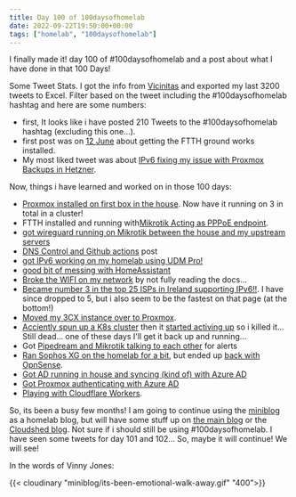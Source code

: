```yaml
---
title: Day 100 of 100daysofhomelab
date: 2022-09-22T19:50:00+00:00
tags: ["homelab", "100daysofhomelab"]
---
```

I finally made it! day 100 of #100daysofhomelab and a post about what I have done in that 100 Days!

Some Tweet Stats. I got the info from [Vicinitas](https://www.vicinitas.io/free-tools/download-user-tweets) and exported my last 3200 tweets to Excel. Filter based on the tweet including the #100daysofhomelab hashtag and here are some numbers:

* first, It looks like i have posted 210 Tweets to the #100daysofhomelab hashtag (excluding this one...).
* first post was on [12 June](https://twitter.com/tiernano/status/1536103404996640768) about getting the FTTH ground works installed.
* My most liked tweet was about [IPv6 fixing my issue with Proxmox Backups in Hetzner](https://twitter.com/tiernano/status/1545708744914485248).

Now, things i have learned and worked on in those 100 days:

* [Proxmox installed on first box in the house](https://twitter.com/tiernano/status/1536837253837766659). Now have it running on 3 in total in a cluster!
* FTTH installed and running with[Mikrotik Acting as PPPoE endpoint](https://twitter.com/tiernano/status/1537137806790754309).
* [got wireguard running on Mikrotik between the house and my upstream servers](https://twitter.com/tiernano/status/1537517059772493824)
* [DNS Control and Github actions](https://twitter.com/tiernano/status/1538233191424737280) post
* [got IPv6 working on my homelab using UDM Pro!](https://twitter.com/tiernano/status/1544045862304813058)
* [good bit of messing with HomeAssistant](https://twitter.com/tiernano/status/1545782817220616198)
* [Broke the WIFI on my network](https://twitter.com/tiernano/status/1554751070412460033) by not fully reading the docs...
* [Became number 3 in the top 25 ISPs in Ireland supporting IPv6!!](https://twitter.com/tiernano/status/1559999296283590658). I have since dropped to 5, but i also seem to be the fastest on that page (at the bottom!)
* [Moved my 3CX instance over to Proxmox](https://twitter.com/tiernano/status/1561797628416991234).
* [Acciently spun up a K8s cluster](https://twitter.com/tiernano/status/1562547616168062977) then it [started activing up](https://twitter.com/tiernano/status/1563286369882910722) so i killed it... Still dead... one of these days I'll get it back up and running...
* Got [Pipedream and Mikrotik talking to each other](https://twitter.com/tiernano/status/1564333733209161728) for alerts
* [Ran Sophos XG on the homelab for a bit](https://twitter.com/tiernano/status/1568731691409354752), but ended up [back with OpnSense](https://twitter.com/tiernano/status/1569399628872794115).
* [Got AD running in house and syncing (kind of) with Azure AD](https://twitter.com/tiernano/status/1570501544302485504)
* [Got Proxmox authenticating with Azure AD](https://twitter.com/tiernano/status/1571275303934169089)
* [Playing with Cloudflare Workers](https://twitter.com/tiernano/status/1572325415196278784).

So, its been a busy few months! I am going to continue using the [miniblog](https://miniblog.tiernanotoole.ie) as a homelab blog, but will have some stuff up on [the main blog](https://tiernanotoole.ie) or the [Cloudshed blog](https://cloudshed.net). Not sure if i should still be using #100daysofhomelab. I have seen some tweets for day 101 and 102... So, maybe it will continue! We will see!

In the words of Vinny Jones:

{{< cloudinary "miniblog/its-been-emotional-walk-away.gif" "400">}}
